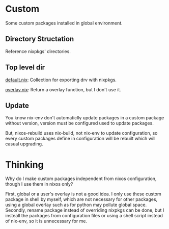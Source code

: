 # Custom

Some custom packages installed in global environment.

## Directory Structation

Reference nixpkgs' directories.

## Top level dir

[default.nix](./default.nix): Collection for exporting drv with nixpkgs.

[overlay.nix](./overlay.nix): Return a overlay function, but I don't use it.

## Update

You know nix-env don't automaticlly update packages in a custom package without version, version must be configured used to update packages.

But, nixos-rebuild uses nix-build, not nix-env to update configuration, so every custom packages define in configuration will be rebuilt which will casual upgrading.

# Thinking

Why do I make custom packages independent from nixos configuration, though I use them in nixos only?

First, global or a user's overlay is not a good idea. I only use these custom package in shell by myself, which are not necessary for other packages, using a global overlay such as for python may pollute global space. Secondly, rename package instead of overriding nixpkgs can be done, but I insteall the packages from configuration files or using a shell script instead of nix-env, so it is unnecessary for me.
